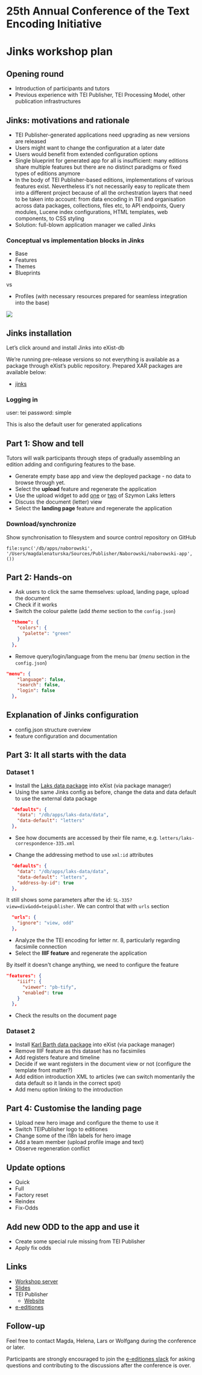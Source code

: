 # 25th Annual Conference of the Text Encoding Initiative
# Jinks workshop plan

## Opening round

- Introduction of participants and tutors
- Previous experience with TEI Publisher, TEI Processing Model, other publication infrastructures

## Jinks: motivations and rationale

- TEI Publisher-generated applications need upgrading as new versions are released
- Users might want to change the configuration at a later date
- Users would benefit from extended configuration options
- Single blueprint for generated app for all is insufficient: many editions share multiple features but there are no distinct paradigms or fixed types of editions anymore
- In the body of TEI Publisher-based editions, implementations of various features exist. Nevertheless it's not necessarily
easy to replicate them into a different project because of all the orchestration layers that need to be taken into account: from data encoding in TEI and organisation across data packages, collections, files etc, to API endpoints, Query modules, Lucene index configurations, HTML templates, web components, to CSS styling
- Solution: full-blown application manager we called Jinks

### Conceptual vs implementation blocks in Jinks

- Base
- Features
- Themes
- Blueprints

vs

- Profiles (with necessary resources prepared for seamless integration into the base)

![](/images/jinks.jpg)

## Jinks installation

Let’s click around and install Jinks into eXist-db

We’re running pre-release versions so not everything is available as a package through eXist’s public repository. Prepared XAR packages are available below:

- [jinks](https://github.com/eeditiones/jinks/releases/download/v1.0.0-beta/jinks-1.0.0-beta.xar) 

### Logging in

user: tei 
password: simple

This is also the default user for generated applications

## Part 1:  Show and tell

Tutors will walk participants through steps of gradually assembling an edition adding and configuring features to the base.

- Generate empty base app and view the deployed package - no data to browse through yet.
- Select the **upload** feature and regenerate the application
- Use the upload widget to add [one](data/laks-correspondence-334.xml)  or [two](data/laks-correspondence-335.xml) of Szymon Laks letters
- Discuss the document (letter) view
- Select the **landing page** feature and regenerate the application

### Download/synchronize

Show synchronisation to filesystem and source control repository on GitHub

```xquery
file:sync('/db/apps/naborowski', '/Users/magdalenaturska/Sources/Publisher/Naborowski/naborowski-app', ())
```

## Part 2: Hands-on

- Ask users to click the same themselves: upload, landing page, upload the document
- Check if it works
- Switch the colour palette (add *theme* section to the `config.json`)

```json
  "theme": {
    "colors": {
      "palette": "green"
    }
  },
```

- Remove query/login/language from the menu bar (*menu* section in the `config.json`)

```json
"menu": {
    "language": false,
    "search": false,
    "login": false
  },
```

## Explanation of Jinks configuration

- config.json structure overview
- feature configuration and documentation

## Part 3: It all starts with the data

### Dataset 1

- Install the [Laks data package](data/xars/laks-data-1.0.xar) into eXist (via package manager)
- Using the same Jinks config as before, change the data and data default to use the external data package

```json
  "defaults": {
    "data": "/db/apps/laks-data/data",
    "data-default": "letters"    
  },
```
- See how documents are accessed by their file name, e.g. `letters/laks-correspondence-335.xml`

- Change the addressing method to use `xml:id` attributes

```json
  "defaults": {
    "data": "/db/apps/laks-data/data",
    "data-default": "letters",
    "address-by-id": true   
  },
```

It still shows some parameters after the id: `SL-335?view=div&odd=teipublisher`. We can control that with `urls` section

```json
  "urls": {
    "ignore": "view, odd"
  },
```

- Analyze the the TEI encoding for letter nr. 8, particularly regarding facsimile connection
- Select the **IIIF feature** and regenerate the application

By itself it doesn't change anything, we need to configure the feature

```json
"features": {
    "iiif": {
      "viewer": "pb-tify",
      "enabled": true
    }
  },
```

- Check the results on the document page

### Dataset 2

- Install [Karl Barth data package](data/xars/kb-data.xar) into eXist (via package manager)
- Remove IIIF feature as this dataset has no facsimiles
- Add registers feature and timeline
- Decide if we want registers in the document view or not (configure the template front matter?)
- Add edition introduction XML to articles (we can switch momentarily the data default so it lands in the correct spot)
- Add menu option linking to the introduction

## Part 4: Customise the landing page

- Upload new hero image and configure the theme to use it
- Switch TEIPublisher logo to editiones
- Change some of the i18n labels for hero image
- Add a team member (upload profile image and text)
- Observe regeneration conflict

## Update options

- Quick
- Full
- Factory reset
- Reindex
- Fix-Odds

## Add new ODD to the app and use it

- Create some special rule missing from TEI Publisher
- Apply fix odds

## Links
* [Workshop server](https://workshop.jinntec.de/exist/)
* [Slides]()
* TEI Publisher
  - [Website](https://teipublisher.org)
* [e-editiones](https://e-editiones.org/)

## Follow-up

Feel free to contact Magda, Helena, Lars or Wolfgang during the conference or later.

Participants are strongly encouraged to join the [e-editiones slack](https://join.slack.com/t/e-editiones/shared_invite/zt-e19jc03q-OFaVni~_lh6emSHen6pswg)
for asking questions and contributing to the discussions after the conference is over.

